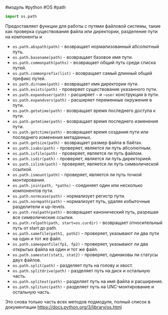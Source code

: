 #модуль #python #OS #path


```python
import os.path
```
Предоставляет функции для работы с путями файловой системы, такие как проверка существования файла или директории, разделение пути на компоненты и 

- `os.path.abspath(path)` - возвращает нормализованный абсолютный путь.
- `os.path.basename(path)` - возвращает базовое имя пути.
- `os.path.commonpath(paths)` - возвращает общий путь среди списка путей.
- `os.path.commonprefix(list)` - возвращает самый длинный общий префикс путей.
- `os.path.dirname(path)` - возвращает имя директории пути.
- `os.path.exists(path)` - проверяет существование указанного пути.
- `os.path.expanduser(path)` - расширяет `~` и `~user` конструкции в пути.
- `os.path.expandvars(path)` - расширяет переменные окружения в пути.
- `os.path.getatime(path)` - возвращает время последнего доступа к пути.
- `os.path.getmtime(path)` - возвращает время последнего изменения пути.
- `os.path.getctime(path)` - возвращает время создания пути или последнего изменения метаданных.
- `os.path.getsize(path)` - возвращает размер файла в байтах.
- `os.path.isabs(path)` - проверяет, является ли путь абсолютным.
- `os.path.isfile(path)` - проверяет, является ли путь файлом.
- `os.path.isdir(path)` - проверяет, является ли путь директорией.
- `os.path.islink(path)` - проверяет, является ли путь символической ссылкой.
- `os.path.ismount(path)` - проверяет, является ли путь точкой монтирования.
- `os.path.join(path, *paths)` - соединяет один или несколько компонентов пути.
- `os.path.normcase(path)` - нормализует регистр пути.
- `os.path.normpath(path)` - нормализует путь, удаляя избыточные разделители и up-levels.
- `os.path.realpath(path)` - возвращает канонический путь, разрешая все символические ссылки.
- `os.path.relpath(path, start=os.curdir)` - возвращает относительный путь от start до path.
- `os.path.samefile(path1, path2)` - проверяет, указывают ли два пути на один и тот же файл.
- `os.path.sameopenfile(fp1, fp2)` - проверяет, указывают ли два открытых файла на один и тот же файл.
- `os.path.samestat(stat1, stat2)` - проверяет, одинаковы ли статусы двух файлов.
- `os.path.split(path)` - разделяет путь на голову и хвост.
- `os.path.splitdrive(path)` - разделяет путь на диск и остальную часть.
- `os.path.splitext(path)` - разделяет путь на имя файла и расширение.
- `os.path.splitunc(path)` - разделяет путь на UNC-монтирование и остальную часть.

Это снова только часть всех методов подмодуля, полный список в документации https://docs.python.org/3/library/os.html